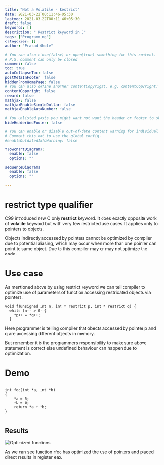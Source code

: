 ```yaml
---
title: "Not a Volatile - Restrict"
date: 2021-03-22T00:11:46+05:30
lastmod: 2021-03-22T00:11:46+05:30
draft: false
keywords: []
description: " Restrict keyword in C"
tags: ["Programming"]
categories: []
author: "Prasad Ghole"

# You can also close(false) or open(true) something for this content.
# P.S. comment can only be closed
comment: false
toc: true
autoCollapseToc: false
postMetaInFooter: false
hiddenFromHomePage: false
# You can also define another contentCopyright. e.g. contentCopyright: "This is another copyright."
contentCopyright: false
reward: false
mathjax: false
mathjaxEnableSingleDollar: false
mathjaxEnableAutoNumber: false

# You unlisted posts you might want not want the header or footer to show
hideHeaderAndFooter: false

# You can enable or disable out-of-date content warning for individual post.
# Comment this out to use the global config.
#enableOutdatedInfoWarning: false

flowchartDiagrams:
  enable: false
  options: ""

sequenceDiagrams: 
  enable: false
  options: ""

---
```


<!--more-->

# restrict type qualifier
C99 introduced new C only **restrict** keyword. It does exactly opposite work of 
**volatile**  keyword but with very few restricted use cases. It applies only to
pointers to objects. 

Objects indirectly accessed by pointers cannot be optimized 
by compiler due to potential aliasing, which may occur when more than one pointer
can point to same object.
Due to this compiler may or may not optimize the code. 

# Use case
As mentioned above by using restrict keyword we can tell compiler to optimize use
of parameters of function accessing restricated objects via pointers.

```
void f(unsigned int n, int * restrict p, int * restrict q) {
  while (n-- > 0) {
    *p++ = *q++;
  }

```

Here programmer is telling compiler that obects accessed by pointer p and q are 
accessing different objects in memory.

But remember it is the programmers responsibility to make sure above statement is 
correct else undefined behaviour can happen due to optimization.

# Demo
```

int foo(int *a, int *b)
{
    *a = 5;
    *b = 6;
    return *a + *b;
}
 

```

## Results
![Optimized functions ](/images/post/restrict.png)

As we can see function rfoo has optimized the use of pointers and placed
direct results in register eax.
